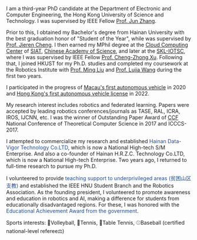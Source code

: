 I am a third-year PhD candidate at the Department of Electronic and Computer Engineering, the Hong Kong University of Science and Technology. I was supervised by IEEE Fellow [Prof. Jun Zhang](https://eejzhang.people.ust.hk/).

Prior to this, I obtained my Bachelor's degree from Hainan University with the best graduation honor of "Student of the Year", while was supervised by [Prof. Jieren Cheng](https://hd.hainanu.edu.cn/cs/info/1104/1857.htm). I then earned my MPhil degree at the [Cloud Computing Center](http://cloud.siat.ac.cn/cloud/) of [SIAT](https://www.siat.ac.cn/), [Chinese Academy of Science](https://www.cas.cn/), and later at the [SKL-IOTSC](https://skliotsc.um.edu.mo/), where I was supervised by IEEE Fellow [Prof. Cheng-Zhong Xu](https://www.fst.um.edu.mo/personal/czxu/). Following that, I joined HKUST for my Ph.D. studies and completed my coursework at the Robotics Institute with [Prof. Ming Liu](https://facultyprofiles.hkust.edu.hk/profiles.php?profile=ming-liu-eelium#researchinterest) and [Prof. Lujia Wang](https://facultyprofiles.hkust.edu.hk/profiles.php?profile=lujia-wang-eewanglj) during the first two years. 

I participated in the progress of [Macau's first autonomous vehicle](https://www.um.edu.mo/news-and-press-releases/press-release/detail/50825/) in 2020 and [Hong Kong's first autonomous vehicle license](https://ri.hkust.edu.hk/research/autonomous-driving) in 2022.

My research interest includes robotics and federated learning. Papers were accepted by leading robotics conferences/journals as TASE, RAL, ICRA, IROS, IJCNN, etc. I was the winner of Outstanding Paper Award of [CCF](https://www.ccf.org.cn/en/) National Conference of Theoretical Computer Science in 2017 and ICCCS-2017.

I attempted to commercialize my research and established <span style="color:#224B8D">Hainan Data-Vigor Technology Co.LTD</span>, which is now a National High-tech S/M Enterprise. And also a co-founder of Hainan H.R.Z.C. Technology Co.LTD, which is now a National High-tech Enterprise. Two years ago, I returned to full-time research to pursue my Ph.D.

I volunteered to provide <span style="color:#224B8D">teaching support to underprivileged areas (贫困山区支教)</span> and established the IEEE HNU Student Branch and the Robotics Association. As the founding president, I volunteered to promote awareness and education in robotics and AI, making a difference for students from educationally disadvantaged regions. For these, I was honored with the <span style="color:#224B8D">Educational Achievement Award from the government</span>.

Sports interests: 🏐Volleyball, 🎾Tennis, 🏓Table Tennis, ⚾Baseball (certified national-level referee⚖️)
